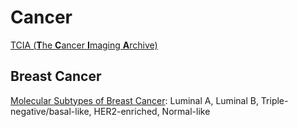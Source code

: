 # Cancer

[TCIA (**T**he **C**ancer **I**maging **A**rchive)](https://www.cancerimagingarchive.net/)

## Breast Cancer

[Molecular Subtypes of Breast Cancer](https://www.breastcancer.org/symptoms/types/molecular-subtypes): Luminal A, Luminal B, Triple-negative/basal-like, HER2-enriched, Normal-like